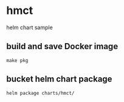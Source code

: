 # hmct
helm chart sample

## build and save Docker image
```
make pkg
```

## bucket helm chart package
```
helm package charts/hmct/
```
